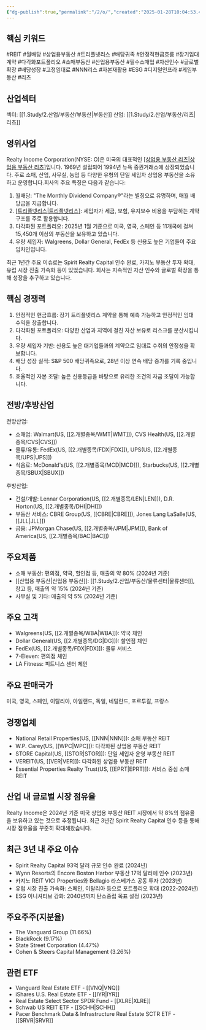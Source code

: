 ```yaml
---
{"dg-publish":true,"permalink":"/2/o/","created":"2025-01-28T10:04:53.476+09:00","updated":"2025-06-03T20:06:00.485+09:00"}
---
```


## 핵심 키워드

#REIT #월배당 #상업용부동산 #트리플넷리스 #배당귀족 #안정적현금흐름 #장기임대계약 #다각화포트폴리오 #소매부동산 #산업용부동산 #필수소매업 #자산인수 #글로벌확장 #배당성장 #고정임대료 #NNN리스 #자본재활용 #ESG #디지털인프라 #게임부동산 #리츠 

## 산업섹터

섹터: [[1.Study/2.산업/부동산/부동산\|부동산]]
산업: [[1.Study/2.산업/부동산/리츠\|리츠]]

## 영위사업

Realty Income Corporation(NYSE: O)은 미국의 대표적인 [[상업용 부동산 리츠\|상업용 부동산 리츠]](REIT)입니다. 1969년 설립되어 1994년 뉴욕 증권거래소에 상장되었습니다. 주로 소매, 산업, 사무실, 농업 등 다양한 유형의 단일 세입자 상업용 부동산을 소유하고 운영합니다.회사의 주요 특징은 다음과 같습니다:

1. 월배당: "The Monthly Dividend Company®"라는 별칭으로 유명하며, 매월 배당금을 지급합니다.
2. [[트리플넷리스\|트리플넷리스]](NNN): 세입자가 세금, 보험, 유지보수 비용을 부담하는 계약 구조를 주로 활용합니다.
3. 다각화된 포트폴리오: 2025년 1월 기준으로 미국, 영국, 스페인 등 11개국에 걸쳐 15,450개 이상의 부동산을 보유하고 있습니다.
4. 우량 세입자: Walgreens, Dollar General, FedEx 등 신용도 높은 기업들이 주요 임차인입니다.

최근 1년간 주요 이슈로는 Spirit Realty Capital 인수 완료, 카지노 부동산 투자 확대, 유럽 시장 진출 가속화 등이 있었습니다. 회사는 지속적인 자산 인수와 글로벌 확장을 통해 성장을 추구하고 있습니다.

## 핵심 경쟁력

1. 안정적인 현금흐름: 장기 트리플넷리스 계약을 통해 예측 가능하고 안정적인 임대 수익을 창출합니다.
2. 다각화된 포트폴리오: 다양한 산업과 지역에 걸친 자산 보유로 리스크를 분산시킵니다.
3. 우량 세입자 기반: 신용도 높은 대기업들과의 계약으로 임대료 수취의 안정성을 확보합니다.
4. 배당 성장 실적: S&P 500 배당귀족으로, 28년 이상 연속 배당 증가를 기록 중입니다.
5. 효율적인 자본 조달: 높은 신용등급을 바탕으로 유리한 조건의 자금 조달이 가능합니다.

## 전방/후방산업

전방산업:

- 소매업: Walmart(US, [[2.개별종목/WMT\|WMT]]), CVS Health(US, [[2.개별종목/CVS\|CVS]])
- 물류/유통: FedEx(US, [[2.개별종목/FDX\|FDX]]), UPS(US, [[2.개별종목/UPS\|UPS]])
- 식음료: McDonald's(US, [[2.개별종목/MCD\|MCD]]), Starbucks(US, [[2.개별종목/SBUX\|SBUX]])

후방산업:

- 건설/개발: Lennar Corporation(US, [[2.개별종목/LEN\|LEN]]), D.R. Horton(US, [[2.개별종목/DHI\|DHI]])
- 부동산 서비스: CBRE Group(US, [[CBRE\|CBRE]]), Jones Lang LaSalle(US, [[JLL\|JLL]])
- 금융: JPMorgan Chase(US, [[2.개별종목/JPM\|JPM]]), Bank of America(US, [[2.개별종목/BAC\|BAC]])

## 주요제품

- 소매 부동산: 편의점, 약국, 할인점 등, 매출의 약 80% (2024년 기준)
- [[산업용 부동산\|산업용 부동산]]: [[1.Study/2.산업/부동산/물류센터\|물류센터]], 창고 등, 매출의 약 15% (2024년 기준)
- 사무실 및 기타: 매출의 약 5% (2024년 기준)

## 주요 고객

- Walgreens(US, [[2.개별종목/WBA\|WBA]]): 약국 체인
- Dollar General(US, [[2.개별종목/DG\|DG]]): 할인점 체인
- FedEx(US, [[2.개별종목/FDX\|FDX]]): 물류 서비스
- 7-Eleven: 편의점 체인
- LA Fitness: 피트니스 센터 체인

## 주요 판매국가

미국, 영국, 스페인, 이탈리아, 아일랜드, 독일, 네덜란드, 포르투갈, 프랑스

## 경쟁업체

- National Retail Properties(US, [[NNN\|NNN]]): 소매 부동산 REIT
- W.P. Carey(US, [[WPC\|WPC]]): 다각화된 상업용 부동산 REIT
- STORE Capital(US, [[STOR\|STOR]]): 단일 세입자 운영 부동산 REIT
- VEREIT(US, [[VER\|VER]]): 다각화된 상업용 부동산 REIT
- Essential Properties Realty Trust(US, [[EPRT\|EPRT]]): 서비스 중심 소매 REIT

## 산업 내 글로벌 시장 점유율

Realty Income은 2024년 기준 미국 상업용 부동산 REIT 시장에서 약 8%의 점유율을 보유하고 있는 것으로 추정됩니다. 최근 3년간 Spirit Realty Capital 인수 등을 통해 시장 점유율을 꾸준히 확대해왔습니다.

## 최근 3년 내 주요 이슈

- Spirit Realty Capital 93억 달러 규모 인수 완료 (2024년)
- Wynn Resorts의 Encore Boston Harbor 부동산 17억 달러에 인수 (2023년)
- 카지노 REIT VICI Properties와 Bellagio 라스베가스 공동 투자 (2023년)
- 유럽 시장 진출 가속화: 스페인, 이탈리아 등으로 포트폴리오 확대 (2022-2024년)
- ESG 이니셔티브 강화: 2040년까지 탄소중립 목표 설정 (2023년)

## 주요주주(지분율)

- The Vanguard Group (11.66%)
- BlackRock (9.17%)
- State Street Corporation (4.47%)
- Cohen & Steers Capital Management (3.26%)

## 관련 ETF

- Vanguard Real Estate ETF - [[VNQ\|VNQ]]
- iShares U.S. Real Estate ETF - [[IYR\|IYR]]
- Real Estate Select Sector SPDR Fund - [[XLRE\|XLRE]]
- Schwab US REIT ETF - [[SCHH\|SCHH]]
- Pacer Benchmark Data & Infrastructure Real Estate SCTR ETF - [[SRVR\|SRVR]]